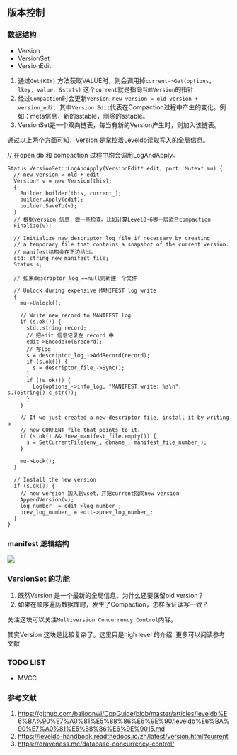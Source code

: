 ## 版本控制
### 数据结构
* Version
* VersionSet
* VersionEdit
1. 通过`Get(KEY)` 方法获取VALUE时，则会调用掉`current->Get(options, lkey, value, &stats)` 这个`current`就是指向`当前Version`的指针
2. 经过`Compaction`时会更新`Version`. `new_version = old_version + version_edit`. 其中`Version Edit`代表在Compaction过程中产生的变化。例如：meta信息，新的sstable，删除的sstable。
3. VersionSet是一个双向链表，每当有新的Version产生时，则加入该链表。

通过以上两个方面可知，Version 是掌控着Leveldb读取写入的全局信息。

// 在open db 和 compaction 过程中均会调用LogAndApply。
```
Status VersionSet::LogAndApply(VersionEdit* edit, port::Mutex* mu) {
  // new_version = old + edit
  Version* v = new Version(this);
  {
    Builder builder(this, current_);
    builder.Apply(edit);
    builder.SaveTo(v);
  }
  // 根据version 信息，做一些检查。比如计算Level0-6哪一层适合compaction
  Finalize(v);

  // Initialize new descriptor log file if necessary by creating
  // a temporary file that contains a snapshot of the current version.
  // manifest结构会在下边给出。
  std::string new_manifest_file;
  Status s;

  // 如果descriptor_log_==null则新建一个文件

  // Unlock during expensive MANIFEST log write
  {
    mu->Unlock();

    // Write new record to MANIFEST log
    if (s.ok()) {
      std::string record;
      // 把edit 信息记录在 record 中
      edit->EncodeTo(&record);
      // 写log
      s = descriptor_log_->AddRecord(record);
      if (s.ok()) {
        s = descriptor_file_->Sync();
      }
      if (!s.ok()) {
        Log(options_->info_log, "MANIFEST write: %s\n", s.ToString().c_str());
      }
    }

    // If we just created a new descriptor file, install it by writing a
    // new CURRENT file that points to it.
    if (s.ok() && !new_manifest_file.empty()) {
      s = SetCurrentFile(env_, dbname_, manifest_file_number_);
    }

    mu->Lock();
  }

  // Install the new version
  if (s.ok()) {
    // new version 加入到vset，并把current指向new version
    AppendVersion(v);
    log_number_ = edit->log_number_;
    prev_log_number_ = edit->prev_log_number_;
  } 
}
```

### manifest 逻辑结构
![](https://images2015.cnblogs.com/blog/384029/201612/384029-20161218225859729-1379682001.png)

### VersionSet 的功能
1. 既然Version 是一个最新的全局信息，为什么还要保留old version？
2. 如果在顺序遍历数据库时，发生了Compaction，怎样保证读写一致？

关注这块可以关注`Multiversion Concurrency Control`内容。

其实Version 这块是比较复杂了。这里只是high level 的介绍. 更多可以阅读参考文献

### TODO LIST
* MVCC
  
### 参考文献
1. https://github.com/balloonwj/CppGuide/blob/master/articles/leveldb%E6%BA%90%E7%A0%81%E5%88%86%E6%9E%90/leveldb%E6%BA%90%E7%A0%81%E5%88%86%E6%9E%9015.md
2. https://leveldb-handbook.readthedocs.io/zh/latest/version.html#current
3. https://draveness.me/database-concurrency-control/